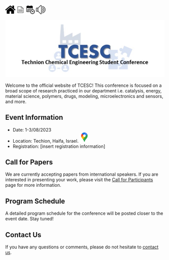 [<img src="./photos/logo/home.png" alt="Home" width="32" height="32">](https://kfir4444.github.io/tcesc/)[<img src="./photos/logo/paper.png" alt="call-for-Participants" width="32" height="32">](https://kfir4444.github.io/tcesc/call-for-Participants.html)[<img src="./photos/logo/schedule.png" alt="program" width="32" height="32">](https://kfir4444.github.io/tcesc/program-schedule.html)[<img src="./photos/logo/speakers.png" alt="speakers" width="32" height="32">](https://kfir4444.github.io/tcesc/speakers.html)


![logo](./photos/logo/logo.jpg)

Welcome to the official website of TCESC! This conference is focused on a broad scope of research practiced in our department i.e. catalysis, energy, material science, polymers, drugs, modeling, microelectronics and sensors, and more.
## Event Information

- Date: 1-3/08/2023
- Location: Techion, Haifa, Israel. [<img src="./photos/logo/Google_Maps_Logo_2020.svg.png" alt="Google Maps" width="32" height="32">](https://www.google.com/maps/place/Technion+-+Israel+Institute+of+Technology/@32.7767828,35.0209384,17z/data=!3m1!4b1!4m6!3m5!1s0x151dba9218aaf153:0x9aedc46b3e79c09c!8m2!3d32.7767783!4d35.0231271!16zL20vMDE1ZzNu)
- Registration: [insert registration information]

## Call for Papers

We are currently accepting papers from international speakers. If you are interested in presenting your work, please visit the [Call for Participants](./call-for-Participants.md) page for more information.

## Program Schedule

A detailed program schedule for the conference will be posted closer to the event date. Stay tuned!

## Contact Us

If you have any questions or comments, please do not hesitate to [contact us](mailto:tcesc@campus.technion.ac.il).
